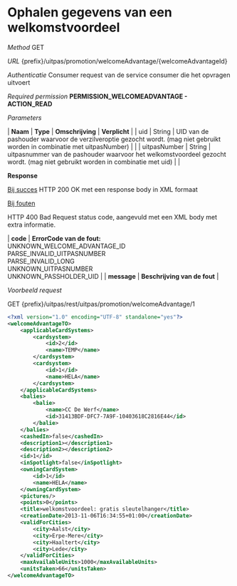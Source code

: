 ---
---

# Ophalen gegevens van een welkomstvoordeel

_Method_
GET

_URL_
{prefix}/uitpas/promotion/welcomeAdvantage/{welcomeAdvantageId}

_Authenticatie_
Consumer request van de service consumer die het opvragen uitvoert

_Required permission_
**PERMISSION_WELCOMEADVANTAGE - ACTION_READ**

_Parameters_

| **Naam** | **Type** | **Omschrijving** | **Verplicht** |
| uid | String | UID van de pashouder waarvoor de verzilveroptie gezocht wordt. (mag niet gebruikt worden in combinatie met uitpasNumber) |  |
| uitpasNumber | String | uitpasnummer van de pashouder waarvoor het welkomstvoordeel gezocht wordt. (mag niet gebruikt worden in combinatie met uid) |  |

**Response**

<u>Bij succes</u>
HTTP 200 OK met een response body in XML formaat

<u>Bij fouten</u>

HTTP 400 Bad Request status code, aangevuld met een XML body met extra informatie.

| **code** | **ErrorCode van de fout:**<br>UNKNOWN_WELCOME_ADVANTAGE_ID<br>PARSE_INVALID_UITPASNUMBER<br>PARSE_INVALID_LONG<br>UNKNOWN_UITPASNUMBER<br>UNKNOWN_PASSHOLDER_UID |
| **message** | **Beschrijving van de fout** |

_Voorbeeld request_

GET {prefix}/uitpas/rest/uitpas/promotion/welcomeAdvantage/1


~~~xml
<?xml version="1.0" encoding="UTF-8" standalone="yes"?>
<welcomeAdvantageTO>
    <applicableCardSystems>
        <cardsystem>
            <id>2</id>
            <name>TEMP</name>
        </cardsystem>
        <cardsystem>
            <id>1</id>
            <name>HELA</name>
        </cardsystem>
    </applicableCardSystems>
    <balies>
        <balie>
            <name>CC De Werf</name>
            <id>31413BDF-DFC7-7A9F-10403618C2816E44</id>
        </balie>
    </balies>
    <cashedIn>false</cashedIn>
    <description1></description1>
    <description2></description2>
    <id>1</id>
    <inSpotlight>false</inSpotlight>
    <owningCardSystem>
        <id>1</id>
        <name>HELA</name>
    </owningCardSystem>
    <pictures/>
    <points>0</points>
    <title>welkomstvoordeel: gratis sleutelhanger</title>
    <creationDate>2013-11-06T16:34:55+01:00</creationDate>
    <validForCities>
        <city>Aalst</city>
        <city>Erpe-Mere</city>
        <city>Haaltert</city>
        <city>Lede</city>
    </validForCities>
    <maxAvailableUnits>1000</maxAvailableUnits>
    <unitsTaken>66</unitsTaken>
</welcomeAdvantageTO>
~~~
